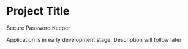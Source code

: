 # Project Title
Secure Password Keeper

Application is in early development stage. Description will follow later
